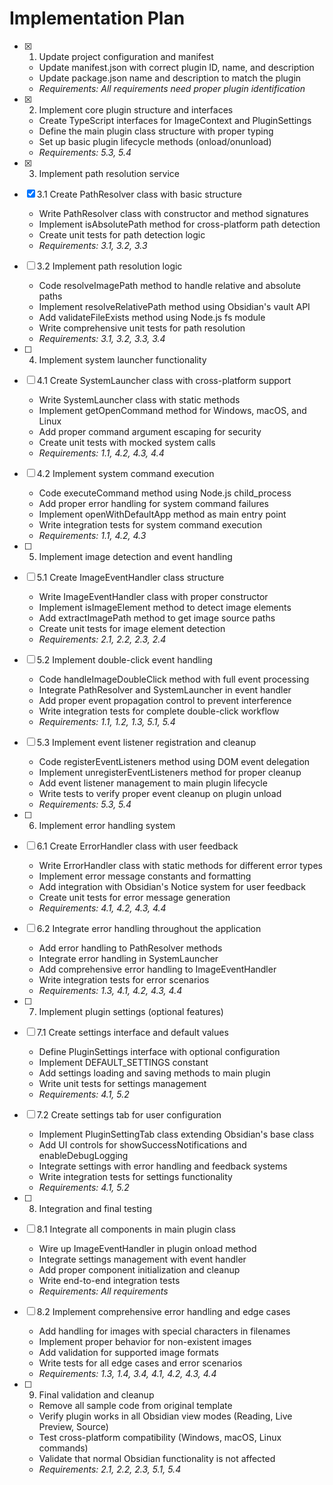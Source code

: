 # Implementation Plan

- [x] 1. Update project configuration and manifest
  - Update manifest.json with correct plugin ID, name, and description
  - Update package.json name and description to match the plugin
  - _Requirements: All requirements need proper plugin identification_

- [x] 2. Implement core plugin structure and interfaces
  - Create TypeScript interfaces for ImageContext and PluginSettings
  - Define the main plugin class structure with proper typing
  - Set up basic plugin lifecycle methods (onload/onunload)
  - _Requirements: 5.3, 5.4_

- [x] 3. Implement path resolution service

- [x] 3.1 Create PathResolver class with basic structure
  - Write PathResolver class with constructor and method signatures
  - Implement isAbsolutePath method for cross-platform path detection
  - Create unit tests for path detection logic
  - _Requirements: 3.1, 3.2, 3.3_

- [ ] 3.2 Implement path resolution logic
  - Code resolveImagePath method to handle relative and absolute paths
  - Implement resolveRelativePath method using Obsidian's vault API
  - Add validateFileExists method using Node.js fs module
  - Write comprehensive unit tests for path resolution
  - _Requirements: 3.1, 3.2, 3.3, 3.4_

- [ ] 4. Implement system launcher functionality
- [ ] 4.1 Create SystemLauncher class with cross-platform support
  - Write SystemLauncher class with static methods
  - Implement getOpenCommand method for Windows, macOS, and Linux
  - Add proper command argument escaping for security
  - Create unit tests with mocked system calls
  - _Requirements: 1.1, 4.2, 4.3, 4.4_

- [ ] 4.2 Implement system command execution
  - Code executeCommand method using Node.js child_process
  - Add proper error handling for system command failures
  - Implement openWithDefaultApp method as main entry point
  - Write integration tests for system command execution
  - _Requirements: 1.1, 4.2, 4.3_

- [ ] 5. Implement image detection and event handling
- [ ] 5.1 Create ImageEventHandler class structure
  - Write ImageEventHandler class with proper constructor
  - Implement isImageElement method to detect image elements
  - Add extractImagePath method to get image source paths
  - Create unit tests for image element detection
  - _Requirements: 2.1, 2.2, 2.3, 2.4_

- [ ] 5.2 Implement double-click event handling
  - Code handleImageDoubleClick method with full event processing
  - Integrate PathResolver and SystemLauncher in event handler
  - Add proper event propagation control to prevent interference
  - Write integration tests for complete double-click workflow
  - _Requirements: 1.1, 1.2, 1.3, 5.1, 5.4_

- [ ] 5.3 Implement event listener registration and cleanup
  - Code registerEventListeners method using DOM event delegation
  - Implement unregisterEventListeners method for proper cleanup
  - Add event listener management to main plugin lifecycle
  - Write tests to verify proper event cleanup on plugin unload
  - _Requirements: 5.3, 5.4_

- [ ] 6. Implement error handling system
- [ ] 6.1 Create ErrorHandler class with user feedback
  - Write ErrorHandler class with static methods for different error types
  - Implement error message constants and formatting
  - Add integration with Obsidian's Notice system for user feedback
  - Create unit tests for error message generation
  - _Requirements: 4.1, 4.2, 4.3, 4.4_

- [ ] 6.2 Integrate error handling throughout the application
  - Add error handling to PathResolver methods
  - Integrate error handling in SystemLauncher
  - Add comprehensive error handling to ImageEventHandler
  - Write integration tests for error scenarios
  - _Requirements: 1.3, 4.1, 4.2, 4.3, 4.4_

- [ ] 7. Implement plugin settings (optional features)
- [ ] 7.1 Create settings interface and default values
  - Define PluginSettings interface with optional configuration
  - Implement DEFAULT_SETTINGS constant
  - Add settings loading and saving methods to main plugin
  - Write unit tests for settings management
  - _Requirements: 4.1, 5.2_

- [ ] 7.2 Create settings tab for user configuration
  - Implement PluginSettingTab class extending Obsidian's base class
  - Add UI controls for showSuccessNotifications and enableDebugLogging
  - Integrate settings with error handling and feedback systems
  - Write integration tests for settings functionality
  - _Requirements: 4.1, 5.2_

- [ ] 8. Integration and final testing
- [ ] 8.1 Integrate all components in main plugin class
  - Wire up ImageEventHandler in plugin onload method
  - Integrate settings management with event handler
  - Add proper component initialization and cleanup
  - Write end-to-end integration tests
  - _Requirements: All requirements_

- [ ] 8.2 Implement comprehensive error handling and edge cases
  - Add handling for images with special characters in filenames
  - Implement proper behavior for non-existent images
  - Add validation for supported image formats
  - Write tests for all edge cases and error scenarios
  - _Requirements: 1.3, 1.4, 3.4, 4.1, 4.2, 4.3, 4.4_

- [ ] 9. Final validation and cleanup
  - Remove all sample code from original template
  - Verify plugin works in all Obsidian view modes (Reading, Live Preview, Source)
  - Test cross-platform compatibility (Windows, macOS, Linux commands)
  - Validate that normal Obsidian functionality is not affected
  - _Requirements: 2.1, 2.2, 2.3, 5.1, 5.4_